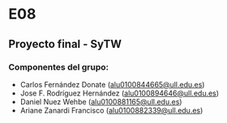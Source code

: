 # E08

## Proyecto final - SyTW
### Componentes del grupo:
- Carlos Fernández Donate (alu0100844665@ull.edu.es)
- Jose F. Rodríguez Hernández (alu0100894646@ull.edu.es)
- Daniel Nuez Wehbe (alu0100881165@ull.edu.es)
- Ariane Zanardi Francisco (alu0100882339@ull.edu.es)